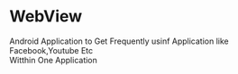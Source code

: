 # WebView
Android Application to Get Frequently usinf Application like Facebook,Youtube Etc</br> Witthin One Application
